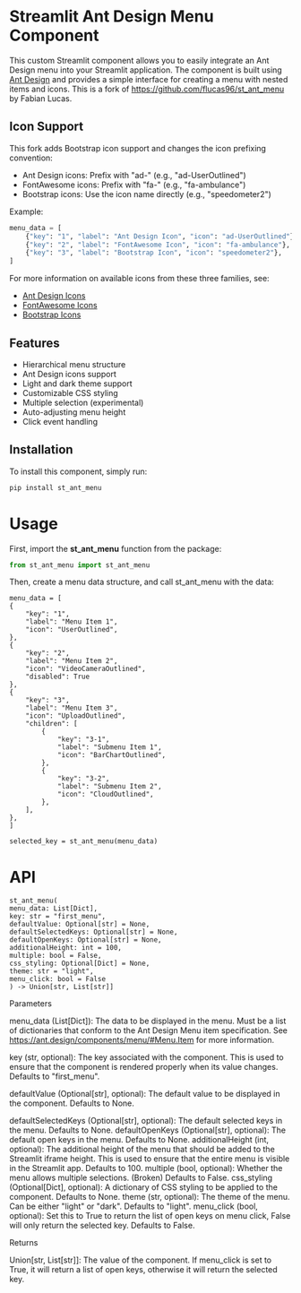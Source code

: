 # Streamlit Ant Design Menu Component

This custom Streamlit component allows you to easily integrate an Ant Design menu into your Streamlit application. The component is built using [Ant Design](https://ant.design/) and provides a simple interface for creating a menu with nested items and icons.
This is a fork of <https://github.com/flucas96/st_ant_menu> by Fabian Lucas. 

## Icon Support

This fork adds Bootstrap icon support and changes the icon prefixing convention:
- Ant Design icons: Prefix with "ad-" (e.g., "ad-UserOutlined")
- FontAwesome icons: Prefix with "fa-" (e.g., "fa-ambulance")
- Bootstrap icons: Use the icon name directly (e.g., "speedometer2")

Example:
```python
menu_data = [
    {"key": "1", "label": "Ant Design Icon", "icon": "ad-UserOutlined"},
    {"key": "2", "label": "FontAwesome Icon", "icon": "fa-ambulance"},
    {"key": "3", "label": "Bootstrap Icon", "icon": "speedometer2"},
]
```

For more information on available icons from these three families, see:
- [Ant Design Icons](https://ant.design/components/icon)
- [FontAwesome Icons](https://fontawesome.com/icons)
- [Bootstrap Icons](https://icons.getbootstrap.com/)

## Features

- Hierarchical menu structure
- Ant Design icons support
- Light and dark theme support
- Customizable CSS styling
- Multiple selection (experimental)
- Auto-adjusting menu height
- Click event handling

## Installation

To install this component, simply run:

```bash
pip install st_ant_menu
```

# Usage

First, import the **st_ant_menu** function from the package:
```python
from st_ant_menu import st_ant_menu
```

Then, create a menu data structure, and call st_ant_menu with the data:

    menu_data = [
    {
        "key": "1",
        "label": "Menu Item 1",
        "icon": "UserOutlined",
    },
    {
        "key": "2",
        "label": "Menu Item 2",
        "icon": "VideoCameraOutlined",
        "disabled": True
    },
    {
        "key": "3",
        "label": "Menu Item 3",
        "icon": "UploadOutlined",
        "children": [
            {
                "key": "3-1",
                "label": "Submenu Item 1",
                "icon": "BarChartOutlined",
            },
            {
                "key": "3-2",
                "label": "Submenu Item 2",
                "icon": "CloudOutlined",
            },
        ],
    },
    ]

    selected_key = st_ant_menu(menu_data)


# API

    st_ant_menu(
    menu_data: List[Dict],
    key: str = "first_menu",
    defaultValue: Optional[str] = None,
    defaultSelectedKeys: Optional[str] = None,
    defaultOpenKeys: Optional[str] = None,
    additionalHeight: int = 100,
    multiple: bool = False,
    css_styling: Optional[Dict] = None,
    theme: str = "light",
    menu_click: bool = False
    ) -> Union[str, List[str]]



Parameters

menu_data (List[Dict]): The data to be displayed in the menu. Must be a list of dictionaries that conform to the Ant Design Menu item specification. See https://ant.design/components/menu/#Menu.Item for more information.

key (str, optional): The key associated with the component. This is used to ensure that the component is rendered properly when its value changes. Defaults to "first_menu".

defaultValue (Optional[str], optional): The default value to be displayed in the component. Defaults to None.

defaultSelectedKeys (Optional[str], optional): The default selected keys in the menu. Defaults to None.
defaultOpenKeys (Optional[str], optional): The default open keys in the menu. Defaults to None.
additionalHeight (int, optional): The additional height of the menu that should be added to the Streamlit iframe height. This is used to ensure that the entire menu is visible in the Streamlit app. Defaults to 100.
multiple (bool, optional): Whether the menu allows multiple selections. (Broken) Defaults to False.
css_styling (Optional[Dict], optional): A dictionary of CSS styling to be applied to the component. Defaults to None.
theme (str, optional): The theme of the menu. Can be either "light" or "dark". Defaults to "light".
menu_click (bool, optional): Set this to True to return the list of open keys on menu click, False will only return the selected key. Defaults to False.

Returns

Union[str, List[str]]: The value of the component. If menu_click is set to True, it will return a list of open keys, otherwise it will return the selected key.
